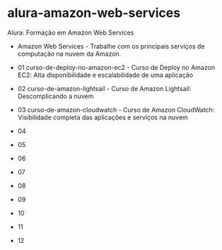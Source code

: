 # alura-amazon-web-services
Alura: Formação em Amazon Web Services 
- Amazon Web Services - Trabalhe com os principais serviços de computação na nuvem da Amazon.

- 01 curso-de-deploy-no-amazon-ec2 - Curso de Deploy no Amazon EC2: Alta disponibilidade e escalabilidade de uma aplicação 
- 02 curso-de-amazon-lightsail - Curso de Amazon Lightsail: Descomplicando a nuvem 
- 03 curso-de-amazon-cloudwatch - Curso de Amazon CloudWatch: Visibilidade completa das aplicações e serviços na nuvem
- 04
- 05
- 06
- 07
- 08
- 09
- 10
- 11
- 12
